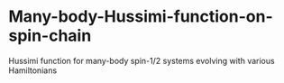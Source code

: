 # Many-body-Hussimi-function-on-spin-chain
Hussimi function for many-body spin-1/2 systems evolving with various Hamiltonians

